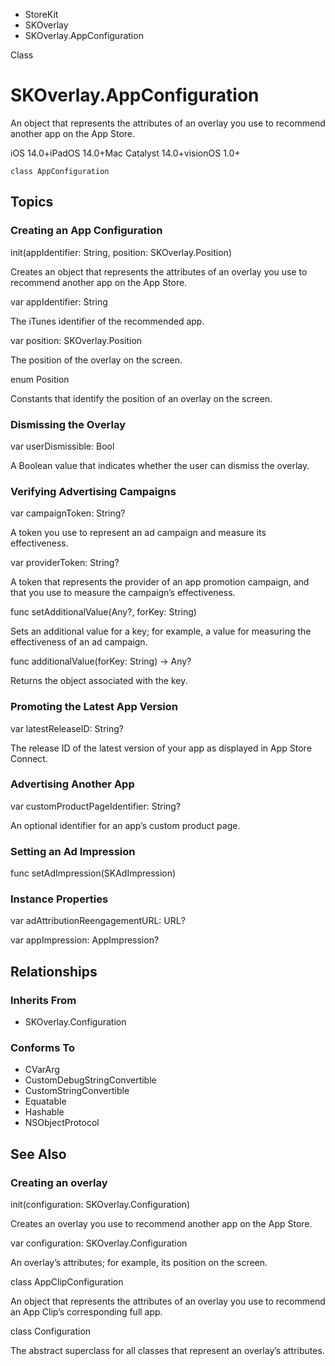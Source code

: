 

- StoreKit
- SKOverlay
-  SKOverlay.AppConfiguration 

Class

# SKOverlay.AppConfiguration

An object that represents the attributes of an overlay you use to recommend another app on the App Store.

iOS 14.0+iPadOS 14.0+Mac Catalyst 14.0+visionOS 1.0+

``` source
class AppConfiguration
```

## Topics

### Creating an App Configuration

init(appIdentifier: String, position: SKOverlay.Position)

Creates an object that represents the attributes of an overlay you use to recommend another app on the App Store.

var appIdentifier: String

The iTunes identifier of the recommended app.

var position: SKOverlay.Position

The position of the overlay on the screen.

enum Position

Constants that identify the position of an overlay on the screen.

### Dismissing the Overlay

var userDismissible: Bool

A Boolean value that indicates whether the user can dismiss the overlay.

### Verifying Advertising Campaigns

var campaignToken: String?

A token you use to represent an ad campaign and measure its effectiveness.

var providerToken: String?

A token that represents the provider of an app promotion campaign, and that you use to measure the campaign’s effectiveness.

func setAdditionalValue(Any?, forKey: String)

Sets an additional value for a key; for example, a value for measuring the effectiveness of an ad campaign.

func additionalValue(forKey: String) -> Any?

Returns the object associated with the key.

### Promoting the Latest App Version

var latestReleaseID: String?

The release ID of the latest version of your app as displayed in App Store Connect.

### Advertising Another App

var customProductPageIdentifier: String?

An optional identifier for an app’s custom product page.

### Setting an Ad Impression

func setAdImpression(SKAdImpression)

### Instance Properties

var adAttributionReengagementURL: URL?

var appImpression: AppImpression?

## Relationships

### Inherits From

- SKOverlay.Configuration

### Conforms To

- CVarArg
- CustomDebugStringConvertible
- CustomStringConvertible
- Equatable
- Hashable
- NSObjectProtocol

## See Also

### Creating an overlay

init(configuration: SKOverlay.Configuration)

Creates an overlay you use to recommend another app on the App Store.

var configuration: SKOverlay.Configuration

An overlay’s attributes; for example, its position on the screen.

class AppClipConfiguration

An object that represents the attributes of an overlay you use to recommend an App Clip’s corresponding full app.

class Configuration

The abstract superclass for all classes that represent an overlay’s attributes.

